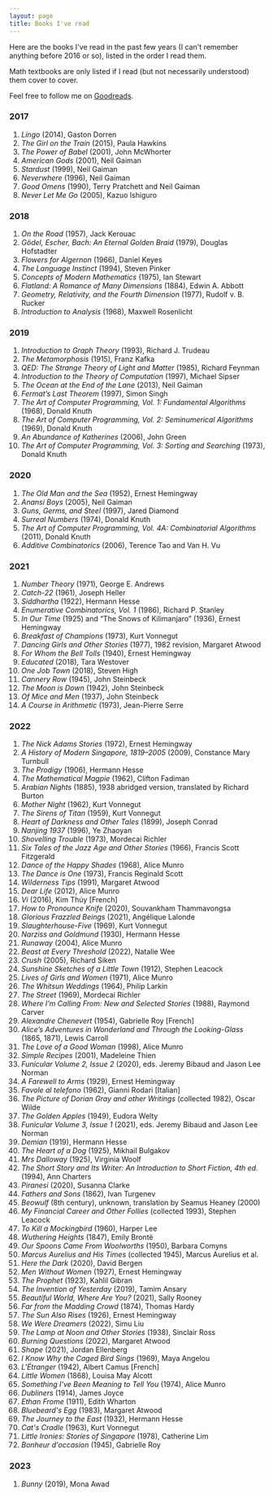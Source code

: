 ```yaml
---
layout: page
title: Books I've read
---
```


Here are the books I've read in the past few years (I can't remember anything before 2016 or so), listed
in the order I read them.

Math textbooks are only listed if I read (but not necessarily understood) them cover to cover.

Feel free to follow me on [Goodreads](https://www.goodreads.com/user/show/112436335-marcel).

### 2017

1. _Lingo_ (2014), Gaston Dorren  
1. _The Girl on the Train_ (2015), Paula Hawkins  
1. _The Power of Babel_ (2001), John McWhorter  
1. _American Gods_ (2001), Neil Gaiman  
1. _Stardust_ (1999), Neil Gaiman  
1. _Neverwhere_ (1996), Neil Gaiman  
1. _Good Omens_ (1990), Terry Pratchett and Neil Gaiman  
1. _Never Let Me Go_ (2005), Kazuo Ishiguro  

### 2018

1. _On the Road_ (1957), Jack Kerouac  
1. _Gödel, Escher, Bach: An Eternal Golden Braid_ (1979), Douglas Hofstadter  
1. _Flowers for Algernon_ (1966), Daniel Keyes  
1. _The Language Instinct_ (1994), Steven Pinker  
1. _Concepts of Modern Mathematics_ (1975), Ian Stewart  
1. _Flatland: A Romance of Many Dimensions_ (1884), Edwin A. Abbott  
1. _Geometry, Relativity, and the Fourth Dimension_ (1977), Rudolf v. B. Rucker  
1. _Introduction to Analysis_ (1968), Maxwell Rosenlicht  

### 2019

1. _Introduction to Graph Theory_ (1993), Richard J. Trudeau  
1. _The Metamorphosis_ (1915), Franz Kafka  
1. _QED: The Strange Theory of Light and Matter_ (1985), Richard Feynman  
1. _Introduction to the Theory of Computation_ (1997), Michael Sipser  
1. _The Ocean at the End of the Lane_ (2013), Neil Gaiman  
1. _Fermat’s Last Theorem_ (1997), Simon Singh  
1. _The Art of Computer Programming, Vol. 1: Fundamental Algorithms_ (1968), Donald Knuth  
1. _The Art of Computer Programming, Vol. 2: Seminumerical Algorithms_ (1969), Donald Knuth  
1. _An Abundance of Katherines_ (2006), John Green  
1. _The Art of Computer Programming, Vol. 3: Sorting and Searching_ (1973), Donald Knuth  

### 2020

1. _The Old Man and the Sea_ (1952), Ernest Hemingway  
1. _Anansi Boys_ (2005), Neil Gaiman  
1. _Guns, Germs, and Steel_ (1997), Jared Diamond  
1. _Surreal Numbers_ (1974), Donald Knuth  
1. _The Art of Computer Programming, Vol. 4A: Combinatorial Algorithms_ (2011), Donald Knuth  
1. _Additive Combinatorics_ (2006), Terence Tao and Van H. Vu  

### 2021

1. _Number Theory_ (1971), George E. Andrews  
1. _Catch-22_ (1961), Joseph Heller  
1. _Siddhartha_ (1922), Hermann Hesse  
1. _Enumerative Combinatorics, Vol. 1_ (1986), Richard P. Stanley  
1. _In Our Time_ (1925) and “The Snows of Kilimanjaro” (1936), Ernest Hemingway  
1. _Breakfast of Champions_ (1973), Kurt Vonnegut  
1. _Dancing Girls and Other Stories_ (1977), 1982 revision, Margaret Atwood  
1. _For Whom the Bell Tolls_ (1940), Ernest Hemingway  
1. _Educated_ (2018), Tara Westover  
1. _One Job Town_ (2018), Steven High  
1. _Cannery Row_ (1945), John Steinbeck  
1. _The Moon is Down_ (1942), John Steinbeck  
1. _Of Mice and Men_ (1937), John Steinbeck  
1. _A Course in Arithmetic_ (1973), Jean-Pierre Serre  

### 2022

1. _The Nick Adams Stories_ (1972), Ernest Hemingway  
1. _A History of Modern Singapore, 1819–2005_ (2009), Constance Mary Turnbull  
1. _The Prodigy_ (1906), Hermann Hesse  
1. _The Mathematical Magpie_ (1962), Clifton Fadiman  
1. _Arabian Nights_ (1885), 1938 abridged version, translated by Richard Burton  
1. _Mother Night_ (1962), Kurt Vonnegut  
1. _The Sirens of Titan_ (1959), Kurt Vonnegut  
1. _Heart of Darkness and Other Tales_ (1899), Joseph Conrad  
1. _Nanjing 1937_ (1996), Ye Zhaoyan  
1. _Shovelling Trouble_ (1973), Mordecai Richler  
1. _Six Tales of the Jazz Age and Other Stories_ (1966), Francis Scott Fitzgerald  
1. _Dance of the Happy Shades_ (1968), Alice Munro  
1. _The Dance is One_ (1973), Francis Reginald Scott  
1. _Wilderness Tips_ (1991), Margaret Atwood  
1. _Dear Life_ (2012), Alice Munro  
1. _Vi_ (2016), Kim Thúy [French]  
1. _How to Pronounce Knife_ (2020), Souvankham Thammavongsa  
1. _Glorious Frazzled Beings_ (2021), Angélique Lalonde  
1. _Slaughterhouse-Five_ (1969), Kurt Vonnegut  
1. _Narziss and Goldmund_ (1930), Hermann Hesse  
1. _Runaway_ (2004), Alice Munro  
1. _Beast at Every Threshold_ (2022), Natalie Wee  
1. _Crush_ (2005), Richard Siken  
1. _Sunshine Sketches of a Little Town_ (1912), Stephen Leacock  
1. _Lives of Girls and Women_ (1971), Alice Munro  
1. _The Whitsun Weddings_ (1964), Philip Larkin  
1. _The Street_ (1969), Mordecai Richler  
1. _Where I’m Calling From: New and Selected Stories_ (1988), Raymond Carver  
1. _Alexandre Chenevert_ (1954), Gabrielle Roy [French]  
1. _Alice’s Adventures in Wonderland and Through the Looking-Glass_ (1865, 1871), Lewis Carroll  
1. _The Love of a Good Woman_ (1998), Alice Munro  
1. _Simple Recipes_ (2001), Madeleine Thien  
1. _Funicular Volume 2, Issue 2_ (2020), eds. Jeremy Bibaud and Jason Lee Norman  
1. _A Farewell to Arms_ (1929), Ernest Hemingway  
1. _Favole al telefono_ (1962), Gianni Rodari [Italian]  
1. _The Picture of Dorian Gray and other Writings_ (collected 1982), Oscar Wilde  
1. _The Golden Apples_ (1949), Eudora Welty  
1. _Funicular Volume 3, Issue 1_ (2021), eds. Jeremy Bibaud and Jason Lee Norman  
1. _Demian_ (1919), Hermann Hesse  
1. _The Heart of a Dog_ (1925), Mikhail Bulgakov  
1. _Mrs Dalloway_ (1925), Virginia Woolf  
1. _The Short Story and Its Writer: An Introduction to Short Fiction, 4th ed._ (1994), Ann Charters  
1. _Piranesi_ (2020), Susanna Clarke  
1. _Fathers and Sons_ (1862), Ivan Turgenev  
1. _Beowulf_ (8th century), unknown, translation by Seamus Heaney (2000)  
1. _My Financial Career and Other Follies_ (collected 1993), Stephen Leacock  
1. _To Kill a Mockingbird_ (1960), Harper Lee  
1. _Wuthering Heights_ (1847), Emily Brontë  
1. _Our Spoons Came From Woolworths_ (1950), Barbara Comyns  
1. _Marcus Aurelius and His Times_ (collected 1945), Marcus Aurelius et al.  
1. _Here the Dark_ (2020), David Bergen  
1. _Men Without Women_ (1927), Ernest Hemingway  
1. _The Prophet_ (1923), Kahlil Gibran  
1. _The Invention of Yesterday_ (2019), Tamim Ansary  
1. _Beautiful World, Where Are You?_ (2021), Sally Rooney  
1. _Far from the Madding Crowd_ (1874), Thomas Hardy  
1. _The Sun Also Rises_ (1926), Ernest Hemingway  
1. _We Were Dreamers_ (2022), Simu Liu  
1. _The Lamp at Noon and Other Stories_ (1938), Sinclair Ross  
1. _Burning Questions_ (2022), Margaret Atwood  
1. _Shape_ (2021), Jordan Ellenberg  
1. _I Know Why the Caged Bird Sings_ (1969), Maya Angelou  
1. _L'Étranger_ (1942), Albert Camus [French]  
1. _Little Women_ (1868), Louisa May Alcott
1. _Something I've Been Meaning to Tell You_ (1974), Alice Munro
1. _Dubliners_ (1914), James Joyce
1. _Ethan Frome_ (1911), Edith Wharton
1. _Bluebeard's Egg_ (1983), Margaret Atwood
1. _The Journey to the East_ (1932), Hermann Hesse
1. _Cat's Cradle_ (1963), Kurt Vonnegut
1. _Little Ironies: Stories of Singapore_ (1978), Catherine Lim
1. _Bonheur d'occasion_ (1945), Gabrielle Roy

### 2023

1. _Bunny_ (2019), Mona Awad

